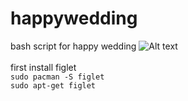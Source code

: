 # happywedding
bash script for happy wedding
![Alt text](https://s5.ezgif.com/save/ezgif-5-bfdc58f69a.gif "Optional title")<br>
<br>
first install figlet<br>
`sudo pacman -S figlet`<br>
`sudo apt-get figlet`<br>
